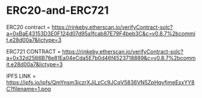 # ERC20-and-ERC721

ERC20 contract = https://rinkeby.etherscan.io/verifyContract-solc?a=0xBaE43153D3E0F124d07d95a1fcab87E79F4beb3C&c=v0.8.7%2bcommit.e28d00a7&lictype=3

ERC721 CONTRACT = https://rinkeby.etherscan.io/verifyContract-solc?a=0x32d2566B76e81Ea04eCda5E7b0d46f4523718889&c=v0.8.7%2bcommit.e28d00a7&lictype=3

IPFS LINK = https://ipfs.io/ipfs/QmYnsm3jczrXJiLzCc9JCqV5836VN5ZpHqvfjmeEsxYY8C?filename=1.png
